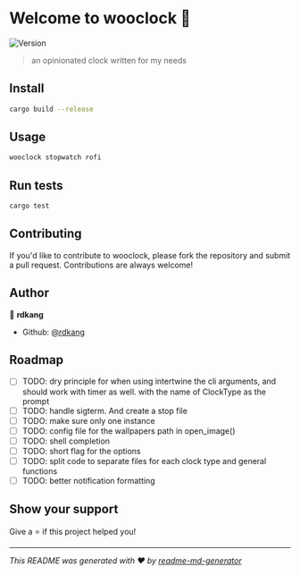 # Welcome to wooclock 👋
![Version](https://img.shields.io/badge/version-1.0.2-blue.svg?cacheSeconds=2592000)

> an opinionated clock written for my needs

## Install

```sh
cargo build --release
```

## Usage

```sh
wooclock stopwatch rofi
```

## Run tests

```sh
cargo test
```
## Contributing

If you'd like to contribute to wooclock, please fork the repository and submit a pull request. Contributions are always welcome!

## Author

👤 **rdkang**

* Github: [@rdkang](https://github.com/rdkang)

## Roadmap
- [ ] TODO: dry principle for when using intertwine the cli arguments, and should work with timer as well. with the name of ClockType as the prompt
- [ ] TODO: handle sigterm. And create a stop file
- [ ] TODO: make sure only one instance
- [ ] TODO: config file for the wallpapers path in open_image()
- [ ] TODO: shell completion
- [ ] TODO: short flag for the options
- [ ] TODO: split code to separate files for each clock type and general functions
- [ ] TODO: better notification formatting

## Show your support

Give a ⭐️ if this project helped you!


***
_This README was generated with ❤️ by [readme-md-generator](https://github.com/kefranabg/readme-md-generator)_
